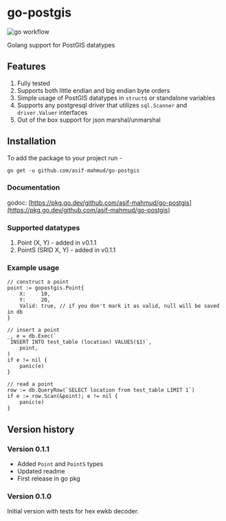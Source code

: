# go-postgis
![go workflow](https://github.com/asif-mahmud/go-postgis/actions/workflows/go.yml/badge.svg)

Golang support for PostGIS datatypes

## Features
1. Fully tested
2. Supports both little endian and big endian byte orders
3. Simple usage of PostGIS datatypes in `struct`s or standalone variables
4. Supports any postgresql driver that utilizes `sql.Scanner` and `driver.Valuer` interfaces
5. Out of the box support for json marshal/unmarshal

## Installation
To add the package to your project run -

```
go get -u github.com/asif-mahmud/go-postgis
```

### Documentation

godoc: [https://pkg.go.dev/github.com/asif-mahmud/go-postgis](https://pkg.go.dev/github.com/asif-mahmud/go-postgis)

### Supported datatypes
1. Point (X, Y) - added in v0.1.1
2. PointS (SRID X, Y) - added in v0.1.1

### Example usage

```
// construct a point
point := gopostgis.Point{
	X:     10,
	Y:     20,
	Valid: true, // if you don't mark it as valid, null will be saved in db
}

// insert a point
_, e = db.Exec(`
 INSERT INTO test_table (location) VALUES($1)`,
	point,
)
if e != nil {
	panic(e)
}

// read a point
row := db.QueryRow(`SELECT location from test_table LIMIT 1`)
if e := row.Scan(&point); e != nil {
	panic(e)
}
```

## Version history

### Version 0.1.1

- Added `Point` and `PointS` types
- Updated readme
- First release in go pkg

### Version 0.1.0

Initial version with tests for hex ewkb decoder.
